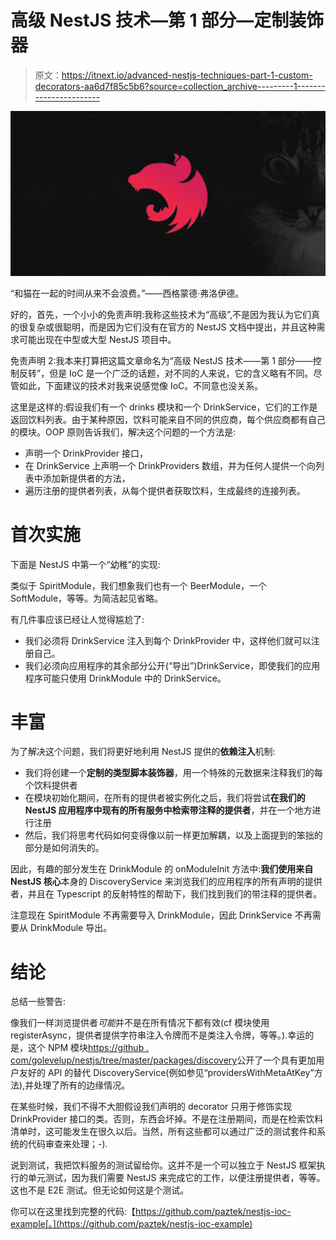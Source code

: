 # 高级 NestJS 技术—第 1 部分—定制装饰器

> 原文：<https://itnext.io/advanced-nestjs-techniques-part-1-custom-decorators-aa6d7f85c5b6?source=collection_archive---------1----------------------->

![](img/e6dd9e4aabd09f3d4d454f2d5d5b582f.png)

“和猫在一起的时间从来不会浪费。”——西格蒙德·弗洛伊德。

好的，首先，一个小小的免责声明:我称这些技术为“高级”,不是因为我认为它们真的很复杂或很聪明，而是因为它们没有在官方的 NestJS 文档中提出，并且这种需求可能出现在中型或大型 NestJS 项目中。

免责声明 2:我本来打算把这篇文章命名为“高级 NestJS 技术——第 1 部分——控制反转”，但是 IoC 是一个广泛的话题，对不同的人来说，它的含义略有不同。尽管如此，下面建议的技术对我来说感觉像 IoC。不同意也没关系。

这里是这样的:假设我们有一个 drinks 模块和一个 DrinkService，它们的工作是返回饮料列表。由于某种原因，饮料可能来自不同的供应商，每个供应商都有自己的模块。OOP 原则告诉我们，解决这个问题的一个方法是:

*   声明一个 DrinkProvider 接口，
*   在 DrinkService 上声明一个 DrinkProviders 数组，并为任何人提供一个向列表中添加新提供者的方法，
*   遍历注册的提供者列表，从每个提供者获取饮料，生成最终的连接列表。

# 首次实施

下面是 NestJS 中第一个“幼稚”的实现:

类似于 SpiritModule，我们想象我们也有一个 BeerModule，一个 SoftModule，等等。为简洁起见省略。

有几件事应该已经让人觉得尴尬了:

*   我们必须将 DrinkService 注入到每个 DrinkProvider 中，这样他们就可以注册自己。
*   我们必须向应用程序的其余部分公开(“导出”)DrinkService，即使我们的应用程序可能只使用 DrinkModule 中的 DrinkService。

# 丰富

为了解决这个问题，我们将更好地利用 NestJS 提供的**依赖注入**机制:

*   我们将创建一个**定制的类型脚本装饰器**，用一个特殊的元数据来注释我们的每个饮料提供者
*   在模块初始化期间，在所有的提供者被实例化之后，我们将尝试**在我们的 NestJS 应用程序中现有的所有服务中检索带注释的提供者**，并在一个地方进行注册
*   然后，我们将思考代码如何变得像以前一样更加解耦，以及上面提到的笨拙的部分是如何消失的。

因此，有趣的部分发生在 DrinkModule 的 onModuleInit 方法中:**我们使用来自 NestJS 核心**本身的 DiscoveryService 来浏览我们的应用程序的所有声明的提供者，并且在 Typescript 的反射特性的帮助下，我们找到我们的带注释的提供者。

注意现在 SpiritModule 不再需要导入 DrinkModule，因此 DrinkService 不再需要从 DrinkModule 导出。

# 结论

总结一些警告:

像我们一样浏览提供者*可能*并不是在所有情况下都有效(cf 模块使用 registerAsync，提供者提供字符串注入令牌而不是类注入令牌，等等。).幸运的是，这个 NPM 模块[https://github . com/golevelup/nestjs/tree/master/packages/discovery](https://github.com/golevelup/nestjs/tree/master/packages/discovery)公开了一个具有更加用户友好的 API 的替代 DiscoveryService(例如参见“providersWithMetaAtKey”方法),并处理了所有的边缘情况。

在某些时候，我们不得不大胆假设我们声明的 decorator 只用于修饰实现 DrinkProvider 接口的类。否则，东西会坏掉。不是在注册期间，而是在检索饮料清单时，这可能发生在很久以后。当然，所有这些都可以通过广泛的测试套件和系统的代码审查来处理；-).

说到测试，我把饮料服务的测试留给你。这并不是一个可以独立于 NestJS 框架执行的单元测试，因为我们需要 NestJS 来完成它的工作，以便注册提供者，等等。这也不是 E2E 测试。但无论如何这是个测试。

你可以在这里找到完整的代码:【https://github.com/paztek/nestjs-ioc-example[。](https://github.com/paztek/nestjs-ioc-example)